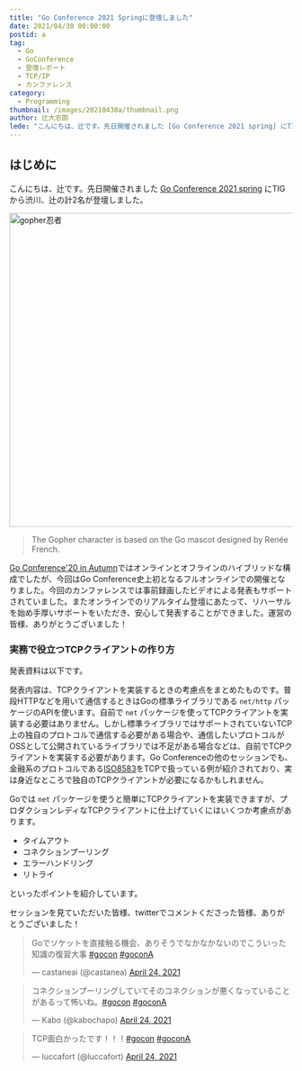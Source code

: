 ```yaml
---
title: "Go Conference 2021 Springに登壇しました"
date: 2021/04/30 00:00:00
postid: a
tag:
  - Go
  - GoConference
  - 登壇レポート
  - TCP/IP
  - カンファレンス
category:
  - Programming
thumbnail: /images/20210430a/thumbnail.png
author: 辻大志郎
lede: "こんにちは、辻です。先日開催されました [Go Conference 2021 spring] にTIGから渋川、辻の計2名が登壇しました。Go Conference'20 in Autumnではオンラインとオフラインのハイブリッドな構成でしたが、今回はGo Conference史上初となるフルオンラインでの開催となりました。"
---
```

## はじめに

こんにちは、辻です。先日開催されました [Go Conference 2021 spring](https://gocon.jp/) にTIGから渋川、辻の計2名が登壇しました。

<img src="/images/20210430a/logo_text.png" alt="gopher忍者" width="1200" height="558" loading="lazy">

> The Gopher character is based on the Go mascot designed by Renée French.

[Go Conference'20 in Autumn](https://sendai.gocon.jp/)ではオンラインとオフラインのハイブリッドな構成でしたが、今回はGo Conference史上初となるフルオンラインでの開催となりました。今回のカンファレンスでは事前録画したビデオによる発表もサポートされていました。またオンラインでのリアルタイム登壇にあたって、リハーサルを始め手厚いサポートをいただき、安心して発表することができました。運営の皆様、ありがとうございました！

### 実務で役立つTCPクライアントの作り方

発表資料は以下です。

<script async class="speakerdeck-embed" data-id="340854fb6cf14990bfe4daa1d1c11efb" data-ratio="1.77777777777778" src="//speakerdeck.com/assets/embed.js"></script>

発表内容は、TCPクライアントを実装するときの考慮点をまとめたものです。普段HTTPなどを用いて通信するときはGoの標準ライブラリである `net/http` パッケージのAPIを使います。自前で `net` パッケージを使ってTCPクライアントを実装する必要はありません。しかし標準ライブラリではサポートされていないTCP上の独自のプロトコルで通信する必要がある場合や、通信したいプロトコルがOSSとして公開されているライブラリでは不足がある場合などは、自前でTCPクライアントを実装する必要があります。Go Conferenceの他のセッションでも、金融系のプロトコルである[ISO8583](https://ja.wikipedia.org/wiki/ISO_8583)をTCPで扱っている例が紹介されており、実は身近なところで独自のTCPクライアントが必要になるかもしれません。

Goでは `net` パッケージを使うと簡単にTCPクライアントを実装できますが、プロダクションレディなTCPクライアントに仕上げていくにはいくつか考慮点があります。

* タイムアウト
* コネクションプーリング
* エラーハンドリング
* リトライ

といったポイントを紹介しています。

セッションを見ていただいた皆様、twitterでコメントくださった皆様、ありがとうございました！

<blockquote class="twitter-tweet"><p lang="ja" dir="ltr">Goでソケットを直接触る機会、ありそうでなかなかないのでこういった知識の復習大事 <a href="https://twitter.com/hashtag/gocon?src=hash&amp;ref_src=twsrc%5Etfw">#gocon</a> <a href="https://twitter.com/hashtag/goconA?src=hash&amp;ref_src=twsrc%5Etfw">#goconA</a></p>&mdash; castaneai (@castanea) <a href="https://twitter.com/castanea/status/1385837483384995841?ref_src=twsrc%5Etfw">April 24, 2021</a></blockquote>

<blockquote class="twitter-tweet"><p lang="ja" dir="ltr">コネクションプーリングしていてそのコネクションが悪くなっていることがあるって怖いね。<a href="https://twitter.com/hashtag/gocon?src=hash&amp;ref_src=twsrc%5Etfw">#gocon</a> <a href="https://twitter.com/hashtag/goconA?src=hash&amp;ref_src=twsrc%5Etfw">#goconA</a></p>&mdash; Kabo (@kabochapo) <a href="https://twitter.com/kabochapo/status/1385841331365310464?ref_src=twsrc%5Etfw">April 24, 2021</a></blockquote>

<blockquote class="twitter-tweet"><p lang="ja" dir="ltr">TCP面白かったです！！！<a href="https://twitter.com/hashtag/gocon?src=hash&amp;ref_src=twsrc%5Etfw">#gocon</a> <a href="https://twitter.com/hashtag/goconA?src=hash&amp;ref_src=twsrc%5Etfw">#goconA</a></p>&mdash; luccafort (@luccafort) <a href="https://twitter.com/luccafort/status/1385841179648872452?ref_src=twsrc%5Etfw">April 24, 2021</a></blockquote>

<script async src="https://platform.twitter.com/widgets.js" charset="utf-8"></script>

